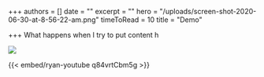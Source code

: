 +++
authors = []
date = ""
excerpt = ""
hero = "/uploads/screen-shot-2020-06-30-at-8-56-22-am.png"
timeToRead = 10
title = "Demo"

+++
What happens when I try to put content h

![](https://res.cloudinary.com/damfsuupo/image/upload/f_auto,c_scale,w_auto:100,dpr_auto/v1593522723/Ryan%20Test/Screen_Shot_2020-06-30_at_8.56.22_AM_y6cfmj.png)

{{< embed/ryan-youtube q84vrtCbm5g >}}